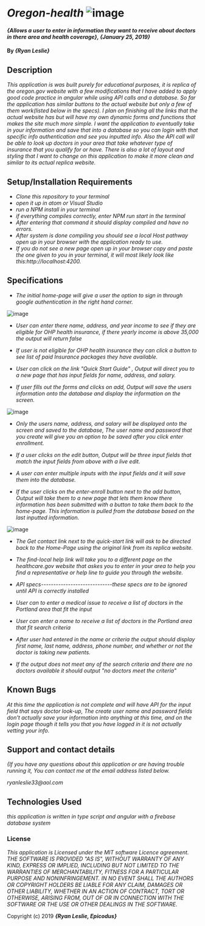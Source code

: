 # _Oregon-health_ ![image](https://user-images.githubusercontent.com/43968782/52156117-1e03c400-263b-11e9-96ad-2e33d1c629a8.png)

#### _{Allows a user to enter in information they want to receive about doctors in there area and health coverage}, {January 25, 2019}_

#### By _**{Ryan Leslie}**_

## Description

_This application is was built purely for educational purposes, it is replica of the oregon.gov website with a few modifications that I have added to apply good code practice in angular while using API calls and a database. So far the application has similar buttons to the actual website but only a few of them work(listed below in the specs). I plan on finishing all the links that the actual website has but will have my own dynamic forms and functions that makes the site much more simple. I want the application to eventually take in your information and save that into a database so you can login with that specific info authentication and see you inputted info. Also the API call will be able to look up doctors in your area that take whatever type of insurance that you qualify for or have. There is also a lot of layout and styling that I want to change on this application to make it more clean and similar to its actual replica website._

## Setup/Installation Requirements

* _Clone this repository to your terminal_
* _open it up in atom or Visual Studio_
* _run a NPM install in your terminal_
* _if everything compiles correctly, enter NPM run start in the terminal_
* _After entering that command it should display compiled and have no errors._
* _After system is done compiling you should see a local Host pathway open up in your browser with the application ready to use._
* _If you do not see a  new page open up in your browser copy and paste the one given to you in your terminal, it will most likely look like this:http://localhost:4200._


## Specifications
* _The initial home-page will give a user the option to sign in through google authentication in the right hand corner._

![image](https://user-images.githubusercontent.com/43968782/52170155-18b97e80-26fa-11e9-9cbd-9f0c2bd3ef14.png)

* _User can enter there name, address, and year income to see if they are eligible for OHP health insurance, if there yearly income is above 35,000 the output will return false_

* _If user is not eligible for OHP health insurance they can click a button to see list of paid Insurance packages they have available._

* _User can click on the link "Quick Start Guide" , Output will direct you to a new page that has input fields for name, address, and salary._

* _If user fills out the forms and clicks on add, Output will save the users information onto the database and display the information on the screen._

![image](https://user-images.githubusercontent.com/43968782/52155615-7e453680-2638-11e9-89c8-12a44df897bd.png)

* _Only the users name, address, and salary will be displayed onto the screen and saved to the database, The user name and password that you create will give you an option to be saved after you click enter enrollment._


* _If a user clicks on the edit button, Output will be three input fields  that match the input fields from above with a live edit._

* _A user can enter multiple inputs with the input fields and it will save them into the database._

* _If the user clicks on the enter-enroll button next to the add button, Output will take them to a new page that lets them know there information has been submitted with a button to take them back to the home-page. This information is pulled from the database based on the last inputted information._

![image](https://user-images.githubusercontent.com/43968782/52170094-e4918e00-26f8-11e9-9369-d604d10827d5.png)

* _The Get contact link next to the quick-start link will ask to be directed back to the Home-Page using the original link from its replica website._

* _The find-local help link will take you to a different page on the healthcare.gov website that askes you to enter in your area to help you find a representative or help line to guide you through the website._

* _API specs-----------------------------these specs are to be ignored until API is correctly installed_

* _User can to enter a medical issue to receive a list of doctors in the Portland area that fit the input_

* _User can enter a name to receive a list of doctors in the Portland area that fit search criteria_

* _After user had entered in the name or criteria the output should display first name, last name, address, phone number, and whether or not the doctor is taking new patients._

* _If the output does not meet any of the search criteria and there are no doctors available it should output "no doctors meet the criteria"_






## Known Bugs

_At this time the application is not complete and will have API for the input field that says doctor look-up, The create user name and password fields don't actually save your information into anything at this time, and on the login page though it tells you that you have logged in it is not actually vetting your info._

## Support and contact details

_{If you have any questions about this application or are having trouble running it, You can contact me at the email address listed below._

  _ryanleslie33@aol.com_

## Technologies Used

_this application is written in type script and angular with a firebase database system_

### License

*This application is Licensed under the MIT software Licence agreement. THE SOFTWARE IS PROVIDED "AS IS", WITHOUT WARRANTY OF ANY KIND, EXPRESS OR IMPLIED, INCLUDING BUT NOT LIMITED TO THE WARRANTIES OF MERCHANTABILITY, FITNESS FOR A PARTICULAR PURPOSE AND NONINFRINGEMENT. IN NO EVENT SHALL THE AUTHORS OR COPYRIGHT HOLDERS BE LIABLE FOR ANY CLAIM, DAMAGES OR OTHER LIABILITY, WHETHER IN AN ACTION OF CONTRACT, TORT OR OTHERWISE, ARISING FROM, OUT OF OR IN CONNECTION WITH THE SOFTWARE OR THE USE OR OTHER DEALINGS IN THE SOFTWARE.*

Copyright (c) 2019 **_{Ryan Leslie, Epicodus}_**
